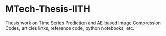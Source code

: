 # MTech-Thesis-IITH
Thesis work on Time Series Prediction and AE based Image Compression 
Codes, articles links, reference code, python notebooks, etc.
